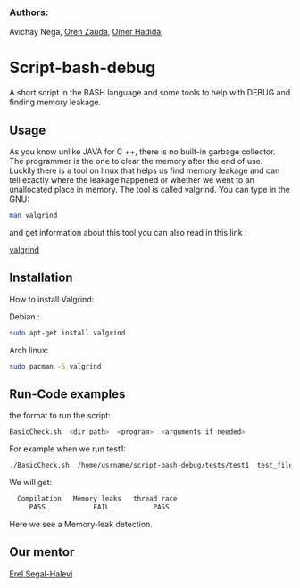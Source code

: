 ### Authors: 
Avichay Nega, [Oren Zauda](https://github.com/OrenZauda), [Omer Hadida](https://github.com/2MarShmello2), 

# Script-bash-debug

A short script in the BASH language and some tools to help 
with DEBUG and finding memory leakage.

## Usage

As you know unlike JAVA for C ++, there is no built-in garbage 
collector. The programmer is the one to clear the memory after 
the end of use. Luckily there is a tool on linux that helps us 
find memory leakage and can tell exactly where the leakage 
happened or whether we went to an unallocated place in memory. 
The tool is called valgrind. You can type in the GNU: 

```bash
man valgrind
```
and get information about this tool,you can also read in this link :

[valgrind](https://en.wikipedia.org/wiki/Valgrind)

## Installation

How to install Valgrind:

Debian :

```bash
sudo apt-get install valgrind
```

Arch linux:

```bash
sudo pacman -S valgrind
```

## Run-Code examples

the format to run the script:

```bash
BasicCheck.sh  <dir path>  <program>  <arguments if needed>
```

For example when we run test1:

```bash
./BasicCheck.sh  /home/usrname/script-bash-debug/tests/test1  test_file.exe
```
We will get:

```bash
  Compilation   Memory leaks   thread race
     PASS            FAIL           PASS
```
Here we see a Memory-leak detection.

## Our mentor

[Erel Segal-Halevi](https://github.com/erelsgl/ariel-cpp-5779) 

